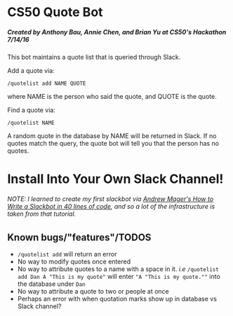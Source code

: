 # CS50 Quote Bot

##### Created by Anthony Bau, Annie Chen, and Brian Yu at CS50's Hackathon 7/14/16

This bot maintains a quote list that is queried through Slack.

Add a quote via:

```
/quotelist add NAME QUOTE
```

where NAME is the person who said the quote, and QUOTE is the quote.

Find a quote via:

```
/quotelist NAME
```

A random quote in the database by NAME will be returned in Slack. If no quotes match the query, the quote bot will tell you that the person has no quotes.


# Install Into Your Own Slack Channel!

###### NOTE: I learned to create my first slackbot via [Andrew Mager's How to Write a Slackbot in 40 lines of code](https://mager.co/how-to-write-a-slackbot-in-40-lines-of-code-52cf0c4fcf42#.4ledt6wgk), and so a lot of the infrastructure is taken from that tutorial. 



## Known bugs/"features"/TODOS

* `/quotelist add` will return an error
* No way to modify quotes once entered
* No way to attribute quotes to a name with a space in it. _i.e_ `/quotelist add Dan A "This is my quote"` will enter `"A "This is my quote.""` into the database under  `Dan`
* No way to attribute a quote to two or people at once
* Perhaps an error with when quotation marks show up in database vs Slack channel? 
